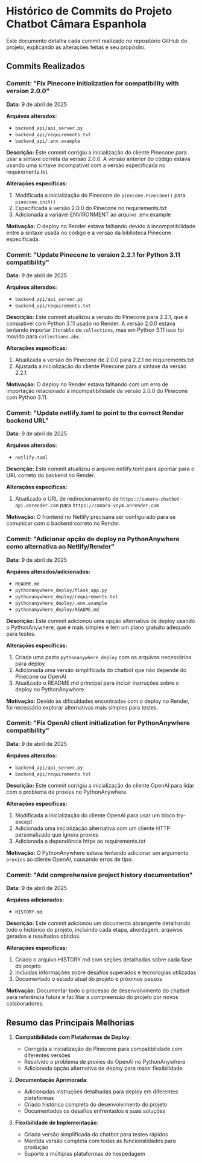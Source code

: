 # Histórico de Commits do Projeto Chatbot Câmara Espanhola

Este documento detalha cada commit realizado no repositório GitHub do projeto, explicando as alterações feitas e seu propósito.

## Commits Realizados

### Commit: "Fix Pinecone initialization for compatibility with version 2.0.0"

**Data:** 9 de abril de 2025

**Arquivos alterados:**
- `backend_api/api_server.py`
- `backend_api/requirements.txt`
- `backend_api/.env.example`

**Descrição:**
Este commit corrigiu a inicialização do cliente Pinecone para usar a sintaxe correta da versão 2.0.0. A versão anterior do código estava usando uma sintaxe incompatível com a versão especificada no requirements.txt.

**Alterações específicas:**
1. Modificada a inicialização do Pinecone de `pinecone.Pinecone()` para `pinecone.init()`
2. Especificada a versão 2.0.0 do Pinecone no requirements.txt
3. Adicionada a variável ENVIRONMENT ao arquivo .env.example

**Motivação:**
O deploy no Render estava falhando devido à incompatibilidade entre a sintaxe usada no código e a versão da biblioteca Pinecone especificada.

### Commit: "Update Pinecone to version 2.2.1 for Python 3.11 compatibility"

**Data:** 9 de abril de 2025

**Arquivos alterados:**
- `backend_api/api_server.py`
- `backend_api/requirements.txt`

**Descrição:**
Este commit atualizou a versão do Pinecone para 2.2.1, que é compatível com Python 3.11 usado no Render. A versão 2.0.0 estava tentando importar `Iterable` de `collections`, mas em Python 3.11 isso foi movido para `collections.abc`.

**Alterações específicas:**
1. Atualizada a versão do Pinecone de 2.0.0 para 2.2.1 no requirements.txt
2. Ajustada a inicialização do cliente Pinecone para a sintaxe da versão 2.2.1

**Motivação:**
O deploy no Render estava falhando com um erro de importação relacionado à incompatibilidade da versão 2.0.0 do Pinecone com Python 3.11.

### Commit: "Update netlify.toml to point to the correct Render backend URL"

**Data:** 9 de abril de 2025

**Arquivos alterados:**
- `netlify.toml`

**Descrição:**
Este commit atualizou o arquivo netlify.toml para apontar para o URL correto do backend no Render.

**Alterações específicas:**
1. Atualizado o URL de redirecionamento de `https://camara-chatbot-api.onrender.com` para `https://camara-vcy4.onrender.com`

**Motivação:**
O frontend no Netlify precisava ser configurado para se comunicar com o backend correto no Render.

### Commit: "Adicionar opção de deploy no PythonAnywhere como alternativa ao Netlify/Render"

**Data:** 9 de abril de 2025

**Arquivos alterados/adicionados:**
- `README.md`
- `pythonanywhere_deploy/flask_app.py`
- `pythonanywhere_deploy/requirements.txt`
- `pythonanywhere_deploy/.env.example`
- `pythonanywhere_deploy/README.md`

**Descrição:**
Este commit adicionou uma opção alternativa de deploy usando o PythonAnywhere, que é mais simples e tem um plano gratuito adequado para testes.

**Alterações específicas:**
1. Criada uma pasta `pythonanywhere_deploy` com os arquivos necessários para deploy
2. Adicionada uma versão simplificada do chatbot que não depende do Pinecone ou OpenAI
3. Atualizado o README.md principal para incluir instruções sobre o deploy no PythonAnywhere

**Motivação:**
Devido às dificuldades encontradas com o deploy no Render, foi necessário explorar alternativas mais simples para testes.

### Commit: "Fix OpenAI client initialization for PythonAnywhere compatibility"

**Data:** 9 de abril de 2025

**Arquivos alterados:**
- `backend_api/api_server.py`
- `backend_api/requirements.txt`

**Descrição:**
Este commit corrigiu a inicialização do cliente OpenAI para lidar com o problema de proxies no PythonAnywhere.

**Alterações específicas:**
1. Modificada a inicialização do cliente OpenAI para usar um bloco try-except
2. Adicionada uma inicialização alternativa com um cliente HTTP personalizado que ignora proxies
3. Adicionada a dependência httpx ao requirements.txt

**Motivação:**
O PythonAnywhere estava tentando adicionar um argumento `proxies` ao cliente OpenAI, causando erros de tipo.

### Commit: "Add comprehensive project history documentation"

**Data:** 9 de abril de 2025

**Arquivos adicionados:**
- `HISTORY.md`

**Descrição:**
Este commit adicionou um documento abrangente detalhando todo o histórico do projeto, incluindo cada etapa, abordagem, arquivos gerados e resultados obtidos.

**Alterações específicas:**
1. Criado o arquivo HISTORY.md com seções detalhadas sobre cada fase do projeto
2. Incluídas informações sobre desafios superados e tecnologias utilizadas
3. Documentado o estado atual do projeto e próximos passos

**Motivação:**
Documentar todo o processo de desenvolvimento do chatbot para referência futura e facilitar a compreensão do projeto por novos colaboradores.

## Resumo das Principais Melhorias

1. **Compatibilidade com Plataformas de Deploy**:
   - Corrigida a inicialização do Pinecone para compatibilidade com diferentes versões
   - Resolvido o problema de proxies do OpenAI no PythonAnywhere
   - Adicionada opção alternativa de deploy para maior flexibilidade

2. **Documentação Aprimorada**:
   - Adicionadas instruções detalhadas para deploy em diferentes plataformas
   - Criado histórico completo do desenvolvimento do projeto
   - Documentados os desafios enfrentados e suas soluções

3. **Flexibilidade de Implementação**:
   - Criada versão simplificada do chatbot para testes rápidos
   - Mantida versão completa com todas as funcionalidades para produção
   - Suporte a múltiplas plataformas de hospedagem
